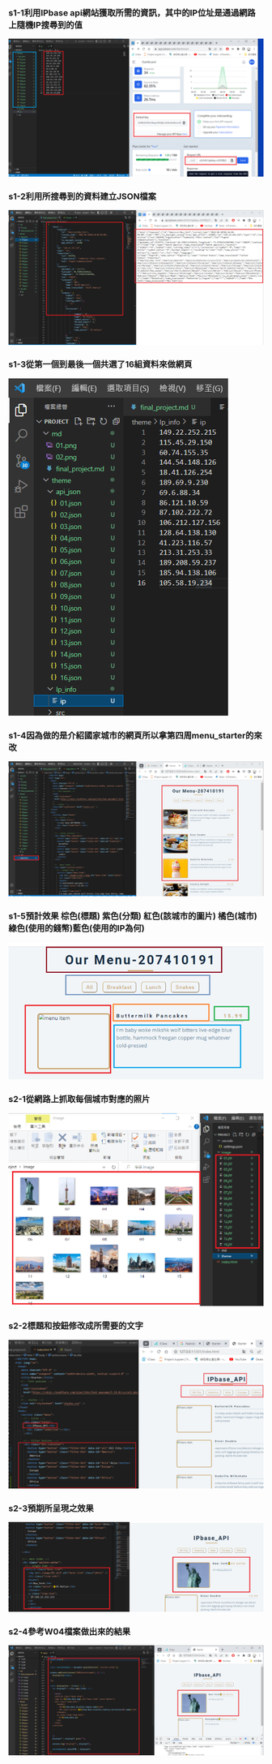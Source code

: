 
### s1-1利用IPbase api網站獲取所需的資訊，其中的IP位址是通過網路上隨機IP搜尋到的值

![](s1-1.png)

### s1-2利用所搜尋到的資料建立JSON檔案
![](s1-2.png)


### s1-3從第一個到最後一個共選了16組資料來做網頁

![](s1-3.png)

### s1-4因為做的是介紹國家城市的網頁所以拿第四周menu_starter的來改
![](s1-4.png)

### s1-5預計效果 棕色(標題) 紫色(分類) 紅色(該城市的圖片) 橘色(城市) 綠色(使用的錢幣)藍色(使用的IP為何)

![](s1-5.png)

### s2-1從網路上抓取每個城市對應的照片
![](s2-1.png)


### s2-2標題和按鈕修改成所需要的文字
![](s2-2.png)

### s2-3預期所呈現之效果
![](s2-3.png)

### s2-4參考W04檔案做出來的結果
![](s2-4.png)


